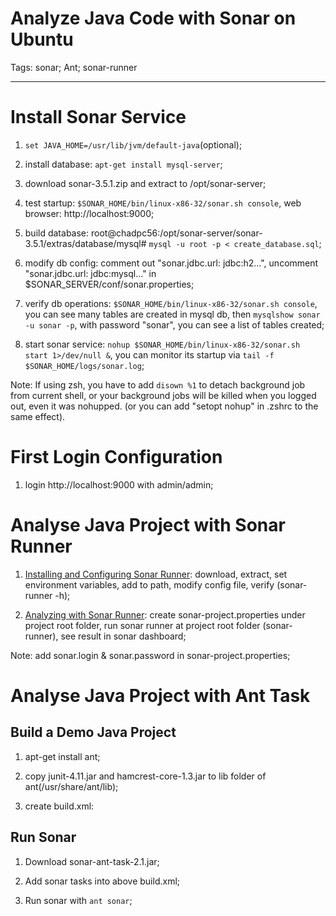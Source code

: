 # Analyze Java Code with Sonar on Ubuntu
Tags: sonar; Ant; sonar-runner

------

# Install Sonar Service

1. `set JAVA_HOME=/usr/lib/jvm/default-java`(optional);

1. install database: `apt-get install mysql-server`;

1. download sonar-3.5.1.zip and extract to /opt/sonar-server;

1. test startup: `$SONAR_HOME/bin/linux-x86-32/sonar.sh console`, web browser: http://localhost:9000;

1. build database: root@chadpc56:/opt/sonar-server/sonar-3.5.1/extras/database/mysql# `mysql -u root -p < create_database.sql`;

1. modify db config: comment out "sonar.jdbc.url: jdbc:h2...", uncomment "sonar.jdbc.url: jdbc:mysql..." in $SONAR_SERVER/conf/sonar.properties;

1. verify db operations: `$SONAR_HOME/bin/linux-x86-32/sonar.sh console`, you can see many tables are created in mysql db, then `mysqlshow sonar -u sonar -p`, with password "sonar", you can see a list of tables created;

1. start sonar service: `nohup $SONAR_HOME/bin/linux-x86-32/sonar.sh start 1>/dev/null &`, you can monitor its startup via `tail -f $SONAR_HOME/logs/sonar.log`;

Note: If using zsh, you have to add `disown %1` to detach background job from current shell, or your background jobs will be killed when you logged out, even it was nohupped. (or you can add "setopt nohup" in .zshrc to the same effect).

# First Login Configuration

1. login http://localhost:9000 with admin/admin;

# Analyse Java Project with Sonar Runner

1. [Installing and Configuring Sonar Runner](http://docs.codehaus.org/display/SONAR/Installing+and+Configuring+Sonar+Runner): download, extract, set environment variables, add to path, modify config file, verify (sonar-runner -h);

1. [Analyzing with Sonar Runner](http://docs.codehaus.org/display/SONAR/Analyzing+with+Sonar+Runner): create sonar-project.properties under project root folder, run sonar runner at project root folder (sonar-runner), see result in sonar dashboard;

Note: add sonar.login & sonar.password in sonar-project.properties;

# Analyse Java Project with Ant Task

## Build a Demo Java Project

1. apt-get install ant;

1. copy junit-4.11.jar and hamcrest-core-1.3.jar to lib folder of ant(/usr/share/ant/lib);

1. create build.xml:

## Run Sonar

1. Download sonar-ant-task-2.1.jar;

1. Add sonar tasks into above build.xml;

1. Run sonar with `ant sonar`;
